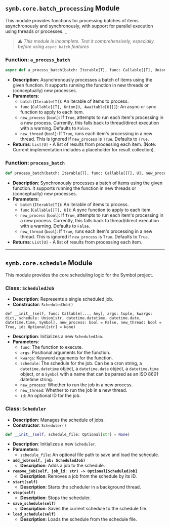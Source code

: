 ## `symb.core.batch_processing` Module

This module provides functions for processing batches of items asynchronously and synchronously, with support for parallel execution using threads or processes. 
_
> ⚠ _This module is incomplete. Test it comprehensively, especially before using `async batch` features_

### Function: `a_process_batch`
```python
async def a_process_batch(batch: Iterable[T], func: Callable[[T], Union[U, Awaitable[U]]], new_process: bool = False, new_thread: bool = True) -> List[U]
```

*   **Description**: Asynchronously processes a batch of items using the given function. It supports running the function in new threads or (conceptually) new processes.
*   **Parameters**:
    *   `batch` (`Iterable[T]`): An iterable of items to process.
    *   `func` (`Callable[[T], Union[U, Awaitable[U]]]`): An async or sync function to apply to each item.
    *   `new_process` (`bool`): If `True`, attempts to run each item's processing in a new process. Currently, this falls back to thread/direct execution with a warning. Defaults to `False`.
    *   `new_thread` (`bool`): If `True`, runs each item's processing in a new thread. This is ignored if `new_process` is `True`. Defaults to `True`.
*   **Returns**: `List[U]` - A list of results from processing each item. (Note: Current implementation includes a placeholder for result collection).

### Function: `process_batch`
```python
def process_batch(batch: Iterable[T], func: Callable[[T], U], new_process: bool = False, new_thread: bool = True) -> List[U]
```

*   **Description**: Synchronously processes a batch of items using the given function. It supports running the function in new threads or (conceptually) new processes.
*   **Parameters**:
    *   `batch` (`Iterable[T]`): An iterable of items to process.
    *   `func` (`Callable[[T], U]`): A sync function to apply to each item.
    *   `new_process` (`bool`): If `True`, attempts to run each item's processing in a new process. Currently, this falls back to thread/direct execution with a warning. Defaults to `False`.
    *   `new_thread` (`bool`): If `True`, runs each item's processing in a new thread. This is ignored if `new_process` is `True`. Defaults to `True`.
*   **Returns**: `List[U]` - A list of results from processing each item.

---

## `symb.core.schedule` Module

This module provides the core scheduling logic for the Symbol project.

### Class: `ScheduledJob`
* **Description**: Represents a single scheduled job.
* **Constructor**: `ScheduledJob()`
```
def __init__(self, func: Callable[..., Any], args: tuple, kwargs: dict, schedule: Union[str, datetime.datetime, datetime.date, datetime.time, Symbol], new_process: bool = False, new_thread: bool = True, id: Optional[str] = None)
```

* **Description**: Initializes a new `ScheduledJob`.
* **Parameters**:
    *   `func`: The function to execute.
    *   `args`: Positional arguments for the function.
    *   `kwargs`: Keyword arguments for the function.
    *   `schedule`: The schedule for the job. Can be a cron string, a `datetime.datetime` object, a `datetime.date` object, a `datetime.time` object, or a `Symbol` with a name that can be parsed as an ISO 8601 datetime string.
    *   `new_process`: Whether to run the job in a new process.
    *   `new_thread`: Whether to run the job in a new thread.
    *   `id`: An optional ID for the job.

### Class: `Scheduler`
* **Description**: Manages the schedule of jobs.
* **Constructor**: `Scheduler()`  
```python
def __init__(self, schedule_file: Optional[str] = None)
```

*   **Description**: Initializes a new `Scheduler`.
*   **Parameters**:
    *   `schedule_file`: An optional file path to save and load the schedule.
* **`add_job(self, job: ScheduledJob)`**
    *   **Description**: Adds a job to the schedule.
* **`remove_job(self, job_id: str) -> Optional[ScheduledJob]`**
    *   **Description**: Removes a job from the schedule by its ID.
* **`start(self)`**
    *   **Description**: Starts the scheduler in a background thread.
* **`stop(self)`**
    *   **Description**: Stops the scheduler.
* **`save_schedule(self)`**
    *   **Description**: Saves the current schedule to the schedule file.
* **`load_schedule(self)`**
    *   **Description**: Loads the schedule from the schedule file.
